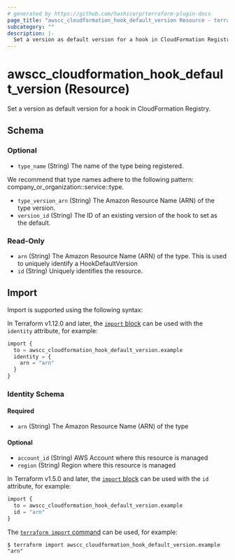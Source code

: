 ```yaml
---
# generated by https://github.com/hashicorp/terraform-plugin-docs
page_title: "awscc_cloudformation_hook_default_version Resource - terraform-provider-awscc"
subcategory: ""
description: |-
  Set a version as default version for a hook in CloudFormation Registry.
---
```


# awscc_cloudformation_hook_default_version (Resource)

Set a version as default version for a hook in CloudFormation Registry.



<!-- schema generated by tfplugindocs -->
## Schema

### Optional

- `type_name` (String) The name of the type being registered.

We recommend that type names adhere to the following pattern: company_or_organization::service::type.
- `type_version_arn` (String) The Amazon Resource Name (ARN) of the type version.
- `version_id` (String) The ID of an existing version of the hook to set as the default.

### Read-Only

- `arn` (String) The Amazon Resource Name (ARN) of the type. This is used to uniquely identify a HookDefaultVersion
- `id` (String) Uniquely identifies the resource.

## Import

Import is supported using the following syntax:

In Terraform v1.12.0 and later, the [`import` block](https://developer.hashicorp.com/terraform/language/import) can be used with the `identity` attribute, for example:

```terraform
import {
  to = awscc_cloudformation_hook_default_version.example
  identity = {
    arn = "arn"
  }
}
```

<!-- schema generated by tfplugindocs -->
### Identity Schema

#### Required

- `arn` (String) The Amazon Resource Name (ARN) of the type

#### Optional

- `account_id` (String) AWS Account where this resource is managed
- `region` (String) Region where this resource is managed

In Terraform v1.5.0 and later, the [`import` block](https://developer.hashicorp.com/terraform/language/import) can be used with the `id` attribute, for example:

```terraform
import {
  to = awscc_cloudformation_hook_default_version.example
  id = "arn"
}
```

The [`terraform import` command](https://developer.hashicorp.com/terraform/cli/commands/import) can be used, for example:

```shell
$ terraform import awscc_cloudformation_hook_default_version.example "arn"
```
